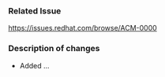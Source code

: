 <!-- Include the Jira issue in the title, example: 'ACM-0000 Implement feature XYZ' -->

### Related Issue
https://issues.redhat.com/browse/ACM-0000 <!-- Update Jira link -->

### Description of changes
- Added ...
